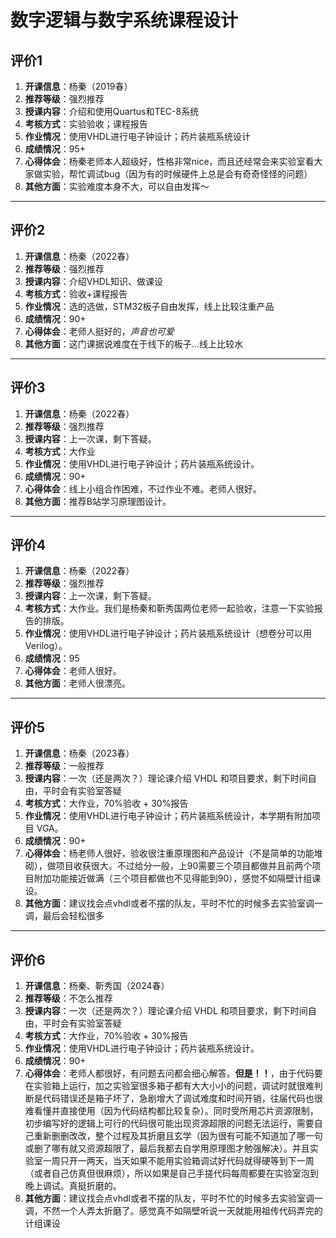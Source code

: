 # 数字逻辑与数字系统课程设计


## 评价1

1. **开课信息**：杨秦（2019春）
2. **推荐等级**：强烈推荐
3. **授课内容**：介绍和使用Quartus和TEC-8系统
4. **考核方式**：实验验收；课程报告
5. **作业情况**：使用VHDL进行电子钟设计；药片装瓶系统设计
6. **成绩情况**：95+
7. **心得体会**：杨秦老师本人超级好，性格非常nice，而且还经常会来实验室看大家做实验，帮忙调试bug（因为有的时候硬件上总是会有奇奇怪怪的问题）
8. **其他方面**：实验难度本身不大，可以自由发挥～

---

## 评价2

1. **开课信息**：杨秦（2022春）
2. **推荐等级**：强烈推荐
3. **授课内容**：介绍VHDL知识、做课设
4. **考核方式**：验收+课程报告
5. **作业情况**：选的选做，STM32板子自由发挥，线上比较注重产品
6. **成绩情况**：90+
7. **心得体会**：老师人挺好的，*声音也可爱*
8. **其他方面**：这门课据说难度在于线下的板子…线上比较水

---

## 评价3

1. **开课信息**：杨秦（2022春）
2. **推荐等级**：强烈推荐
3. **授课内容**：上一次课，剩下答疑。
4. **考核方式**：大作业
5. **作业情况**：使用VHDL进行电子钟设计；药片装瓶系统设计。
6. **成绩情况**：90+
7. **心得体会**：线上小组合作困难，不过作业不难。老师人很好。
8. **其他方面**：推荐B站学习原理图设计。

---

## 评价4

1. **开课信息**：杨秦（2022春）
2. **推荐等级**：强烈推荐
3. **授课内容**：上一次课，剩下答疑。
4. **考核方式**：大作业。我们是杨秦和靳秀国两位老师一起验收，注意一下实验报告的排版。
5. **作业情况**：使用VHDL进行电子钟设计；药片装瓶系统设计（想卷分可以用Verilog）。
6. **成绩情况**：95
7. **心得体会**：老师人很好。
8. **其他方面**：老师人很漂亮。

---

## 评价5

1. **开课信息**：杨秦（2023春）
2. **推荐等级**：一般推荐
3. **授课内容**：一次（还是两次？）理论课介绍 VHDL 和项目要求，剩下时间自由，平时会有实验室答疑
4. **考核方式**：大作业，70%验收 + 30%报告
5. **作业情况**：使用VHDL进行电子钟设计；药片装瓶系统设计，本学期有附加项目 VGA。
6. **成绩情况**：90+
7. **心得体会**：杨老师人很好，验收很注重原理图和产品设计（不是简单的功能堆砌），做项目收获很大。不过给分一般，上90需要三个项目都做并且前两个项目附加功能接近做满（三个项目都做也不见得能到90），感觉不如隔壁计组课设。
8. **其他方面**：建议找会点vhdl或者不摆的队友，平时不忙的时候多去实验室调一调，最后会轻松很多

---

## 评价6

1. **开课信息**：杨秦、靳秀国（2024春）
2. **推荐等级**：不怎么推荐
3. **授课内容**：一次（还是两次？）理论课介绍 VHDL 和项目要求，剩下时间自由，平时会有实验室答疑
4. **考核方式**：大作业，70%验收 + 30%报告
5. **作业情况**：使用VHDL进行电子钟设计；药片装瓶系统设计。
6. **成绩情况**：90+
7. **心得体会**：老师人都很好，有问题去问都会细心解答。**但是！！**，由于代码要在实验箱上运行，加之实验室很多箱子都有大大小小的问题，调试时就很难判断是代码错误还是箱子坏了，急剧增大了调试难度和时间开销，往届代码也很难看懂并直接使用（因为代码结构都比较复杂）。同时受所用芯片资源限制，初步编写好的逻辑上可行的代码很可能出现资源超限的问题无法运行，需要自己重新删删改改，整个过程及其折磨且玄学（因为很有可能不知道加了哪一句或删了哪有就又资源超限了，最后我都去自学用原理图才勉强解决）。并且实验室一周只开一两天，当天如果不能用实验箱调试好代码就得硬等到下一周（或者自己仿真但很麻烦），所以如果是自己手搓代码每周都要在实验室泡到晚上调试。真挺折磨的。
8. **其他方面**：建议找会点vhdl或者不摆的队友，平时不忙的时候多去实验室调一调，不然一个人弄太折磨了。感觉真不如隔壁听说一天就能用祖传代码弄完的计组课设
